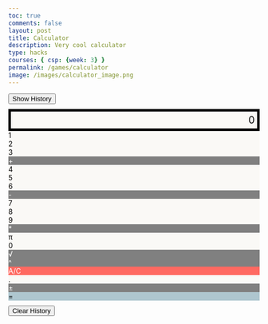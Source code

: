 ```yaml
---
toc: true
comments: false
layout: post
title: Calculator
description: Very cool calculator
type: hacks
courses: { csp: {week: 3} }
permalink: /games/calculator
image: /images/calculator_image.png
---
```


<style>
  .calculator-output {
    grid-column: span 4;
    grid-row: span 1;
    padding: 0.25em;
    font-size: 20px;
    border: 5px solid black;
    background-color: #FAF9F6;
    color: black;
    display: flex;
    align-items: center;
    justify-content: right; /* Align the equation to the right */
  }
  .calculator-number {
    color: black;
    background-color: #FAF9F6;
  }
  .calculator-operation {
    color: white;
    background-color: #808080;
  }
  .calculator-equals {
    color: black;
    background-color: #AEC6CF;
  }
  .calculator-clear {
    color: white;
    background-color: #FF6961;
  }
  .history-container {
    grid-column: span 4;
    padding: 0.5em;
    font-size: 16px;
    border-bottom: 1px solid black;
    display: none; /* Hidden by default */
    color: white; /* Set text color to white */
    background-color: #333; /* Optional: set background color for better contrast */
  }
</style>

<!-- Add a container for the animation -->
<div id="animation">
  <div class="calculator-container">
    <!-- Button to toggle history -->
    <button id="toggle-history" style="grid-column: span 4; margin-bottom: 10px;">Show History</button>
    <!-- Operation history, hidden by default -->
    <div id="operation-history" class="history-container">
      History:
    </div>
    <!-- Result (Output) -->
    <div class="calculator-output" id="output">0</div>
    <!-- Row 1 -->
    <div class="calculator-number">1</div>
    <div class="calculator-number">2</div>
    <div class="calculator-number">3</div>
    <div class="calculator-operation">+</div>
    <!-- Row 2 -->
    <div class="calculator-number">4</div>
    <div class="calculator-number">5</div>
    <div class="calculator-number">6</div>
    <div class="calculator-operation">-</div>
    <!-- Row 3 -->
    <div class="calculator-number">7</div>
    <div class="calculator-number">8</div>
    <div class="calculator-number">9</div>
    <div class="calculator-operation">*</div>
    <!-- Row 4 -->
    <div class="calculator-number">π</div>
    <div class="calculator-number">0</div>
    <div class="calculator-operation">√</div>
    <div class="calculator-operation">^</div>
    <!-- Row 5 -->
    <div class="calculator-clear">A/C</div>
    <div class="calculator-number">.</div>
    <div class="calculator-operation">±</div>
    <div class="calculator-equals">=</div>
    <!-- Clear History Button -->
    <button id="clear-history" style="grid-column: span 4; margin-top: 10px;">Clear History</button>
  </div>
</div>

<!-- JavaScript (JS) implementation of the calculator. -->
<script>
// Initialize important variables to manage calculations
var firstNumber = null;
var operator = null;
var nextReady = true;
var equation = ''; // Variable to keep track of the full equation

// Build objects containing key elements
const output = document.getElementById("output");
const history = document.getElementById("operation-history"); // Get the history div
const toggleHistoryButton = document.getElementById("toggle-history"); // Get the toggle button
const numbers = document.querySelectorAll(".calculator-number");
const operations = document.querySelectorAll(".calculator-operation");
const clear = document.querySelectorAll(".calculator-clear");
const equals = document.querySelectorAll(".calculator-equals"); 
const clearHistoryButton = document.getElementById("clear-history"); // Get the clear history button

// Toggle history visibility
toggleHistoryButton.addEventListener("click", function() {
  if (history.style.display === "none") {
    history.style.display = "block";
    toggleHistoryButton.textContent = "Hide History";
  } else {
    history.style.display = "none";
    toggleHistoryButton.textContent = "Show History";
  }
});

// Number buttons listener
numbers.forEach(button => {
  button.addEventListener("click", function() {
    number(button.textContent);
  });
});

// Number action
function number(value) {
  if (value != "." && value != "π") {
    if (nextReady) {
      output.innerHTML = value;
      nextReady = false;
    } else {
      output.innerHTML += value;
    }
    equation += value; // Build the equation string
  } else {
    if (value == "π") {
      output.innerHTML = Math.PI.toFixed(4); // Set π to 3.1415
      equation += Math.PI.toFixed(4); // Add π value to the equation
      nextReady = true;
    } else {
      if (!output.innerHTML.includes(".")) {
        output.innerHTML += value;
        equation += value; // Append the decimal point
      }
    }
  }
  displayEquation(); // Display the equation as it builds
}

// Operation buttons listener
operations.forEach(button => {
  button.addEventListener("click", function() {
    operation(button.textContent);
  });
});

function operation(choice) {
  if (choice === "±") {
    output.innerHTML = (-parseFloat(output.innerHTML)).toString();
    equation = equation.slice(0, -output.innerHTML.length) + output.innerHTML; // Replace current number with its negation
    displayEquation(); // Display updated equation
    return;
  }
  if (firstNumber == null) {
    firstNumber = parseFloat(output.innerHTML);
    operator = choice;
    equation += " " + operator + " "; // Append operator to the equation
    nextReady = true;
    displayEquation(); // Display updated equation
    return;
  }
  firstNumber = calculate(firstNumber, parseFloat(output.innerHTML));
  operator = choice;
  equation += " " + operator + " "; // Append operator after result
  output.innerHTML = firstNumber.toString();
  nextReady = true;
  displayEquation(); // Display updated equation
}

// Calculator
function calculate(first, second) { // Function to calculate the result of the equation
    let result = 0;
    switch (operator) {
        case "+":
            result = first + second;
            break;
        case "-":
            result = first - second;
            break;
        case "*":
            result = first * second;
            break;
        case "/":
            result = first / second;
            break;
        case "^":
            result = first ** second;
            break;
        case "√":
            result = first ** (1/second);
            break;
        default: 
            break;
    }
    return result;
}

// Equals button listener
equals.forEach(button => {
  button.addEventListener("click", function() {
    equal();
  });
});

// Equal action
function equal () { // Function used when the equals button is clicked; calculates equation and displays it
    const secondNumber = parseFloat(output.innerHTML);
    const result = calculate(firstNumber, secondNumber);
    updateHistory(firstNumber, operator, secondNumber); // Add to history before calculation
    firstNumber = result;
    equation += " = " + result; // Add result to the equation string
    output.innerHTML = result.toString();
    nextReady = true;
    displayEquation(); // Display the final result equation
}

// Display the equation as it builds in the output
function displayEquation() {
  output.innerHTML = equation;
}

// Update history
function updateHistory(first, operator, second) {
  // Create a new entry in the history
  let historyEntry = `${first} ${operator} ${second} = ${output.innerHTML}`;
  let historyDiv = document.createElement("div");
  historyDiv.textContent = historyEntry;
  history.appendChild(historyDiv); // Append the new entry to the history
}

// Clear button listener
clear.forEach(button => {
  button.addEventListener("click", function() {
    clearCalc();
  });
});

// A/C action
function clearCalc () { // Clears calculator output, but not history
    firstNumber = null;
    output.innerHTML = "0";
    equation = ''; // Clear the equation string
    nextReady = true;
    displayEquation(); // Display cleared output
}

// Clear history button listener
clearHistoryButton.addEventListener("click", function() {
  clearHistory();
});

// Clear history function
function clearHistory() {
  history.innerHTML = "History:"; // Clear the history content
}

// Listen for keyboard events
document.addEventListener("keydown", function(event) {
  const key = event.key;
  // Handle numbers and decimal point
  if (/^[0-9]$/.test(key) || key === ".") {
    number(key);
  }
  // Backspace key for delete
  if (key === "Backspace") {
    deleteLastCharacter();
  }
});

// Function to delete the last character from the equation
function deleteLastCharacter() {
  const currentOutput = output.innerHTML;
  if (currentOutput.length > 1) {
    output.innerHTML = currentOutput.slice(0, -1);
    equation = equation.slice(0, -1); // Remove the last character from the equation
  } else {
    output.innerHTML = "0";
    equation = '';
    nextReady = true;
    displayEquation(); // Display cleared output
  }
}
</script>

<!--Vanta animations just for fun, load JS onto the page-->
<script src="{{site.baseurl}}/assets/js/three.r119.min.js"></script>
<script src="{{site.baseurl}}/assets/js/vanta.halo.min.js"></script>
<script src="{{site.baseurl}}/assets/js/vanta.birds.min.js"></script>
<script src="{{site.baseurl}}/assets/js/vanta.net.min.js"></script>
<script src="{{site.baseurl}}/assets/js/vanta.rings.min.js"></script>

<script>
// setup vanta scripts as functions
var vantaInstances = {
  halo: VANTA.HALO,
  birds: VANTA.BIRDS,
  net: VANTA.NET,
  rings: VANTA.RINGS
};

// obtain a random vanta function
var vantaInstance = vantaInstances[Object.keys(vantaInstances)[Math.floor(Math.random() * Object.keys(vantaInstances).length)]];

// run the animation
vantaInstance({
  el: "#animation",
  mouseControls: true,
  touchControls: true,
  gyroControls: false
});
</script>
